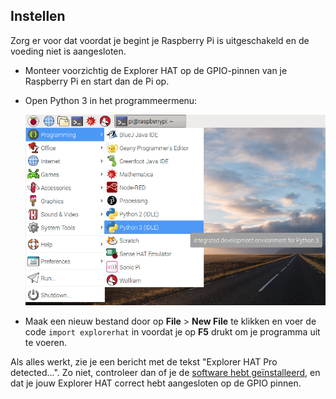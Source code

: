 ## Instellen

Zorg er voor dat voordat je begint je Raspberry Pi is uitgeschakeld en de voeding niet is aangesloten.

- Monteer voorzichtig de Explorer HAT op de GPIO-pinnen van je Raspberry Pi en start dan de Pi op.

- Open Python 3 in het programmeermenu:
    
    ![Opening Python 3](images/python3-app-menu.png)

- Maak een nieuw bestand door op **File** > **New File** te klikken en voer de code `import explorerhat` in voordat je op **F5** drukt om je programma uit te voeren.

Als alles werkt, zie je een bericht met de tekst "Explorer HAT Pro detected...". Zo niet, controleer dan of je de [software hebt geïnstalleerd](what-you-will-need), en dat je jouw Explorer HAT correct hebt aangesloten op de GPIO pinnen.